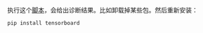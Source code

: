 执行这个[脚本](https://github.com/tensorflow/tensorboard/blob/master/tensorboard/tools/diagnose_tensorboard.py)，会给出诊断结果。比如卸载掉某些包。然后重新安装：

`pip install tensorboard` 